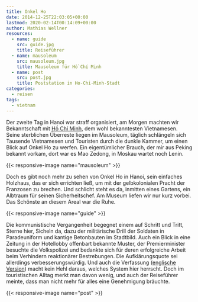 ```yaml
---
title: Onkel Ho
date: 2014-12-25T22:03:05+00:00
lastmod: 2020-02-14T00:14:09+00:00
author: Mathias Wellner
resources:
  - name: guide
    src: guide.jpg
    title: Reiseführer
  - name: mausoleum
    src: mausoleum.jpg
    title: Mausoleum für Hồ Chí Minh
  - name: post
    src: post.jpg
    title: Poststation in Ho-Chi-Minh-Stadt
categories:
  - reisen
tags:
  - vietnam
---
```

Der zweite Tag in Hanoi war straff organisiert, am Morgen machten wir Bekanntschaft mit <a href="http://de.wikipedia.org/wiki/H%E1%BB%93_Ch%C3%AD_Minh" title="Hồ Chí Minh" target="_blank">Hồ Chí Minh</a>, dem wohl bekanntesten Vietnamesen. Seine sterblichen Überreste liegen im Mausoleum, täglich schlängeln sich Tausende Vietnamesen und Touristen durch die dunkle Kammer, um einen Blick auf Onkel Ho zu werfen. Ein eigentümlicher Brauch, der mir aus Peking bekannt vorkam, dort war es Mao Zedong, in Moskau wartet noch Lenin. 
<!--more-->

{{< responsive-image name="mausoleum" >}}

Doch es gibt noch mehr zu sehen von Onkel Ho in Hanoi, sein einfaches Holzhaus, das er sich errichten ließ, um mit der gelbkolonialen Pracht der Franzosen zu brechen. Und schlicht steht es da, inmitten eines Gartens, ein Albtraum für seinen Sicherheitschef. Am Museum liefen wir nur kurz vorbei. Das Schönste an diesem Areal war die Ruhe. 

{{< responsive-image name="guide" >}}

Die kommunistische Vergangenheit begegnet einem auf Schritt und Tritt, Sterne hier, Sicheln da, dazu der militärische Drill der Soldaten in Paradeuniform und kantige Betonbauten im Stadtbild. Auch ein Blick in eine Zeitung in der Hotellobby offenbart bekannte Muster, der Premierminister besuchte die Volkspolizei und bedankte sich für deren erfolgreiche Arbeit beim Verhindern reaktionärer Bestrebungen. Die Aufklärungsquote sei allerdings verbesserungswürdig. Und auch die Verfassung (<a href="http://www.chinhphu.vn/portal/page/portal/English/TheSocialistRepublicOfVietnam/AboutVietnam/AboutVietnamDetail?categoryId=10000103&#038;articleId=10001012" title="About Vietnam" target="_blank">englische Version</a>) macht kein Hehl daraus, welches System hier herrscht. Doch im touristischen Alltag merkt man davon wenig, und auch der Reiseführer meinte, dass man nicht mehr für alles eine Genehmigung bräuchte.

{{< responsive-image name="post" >}}